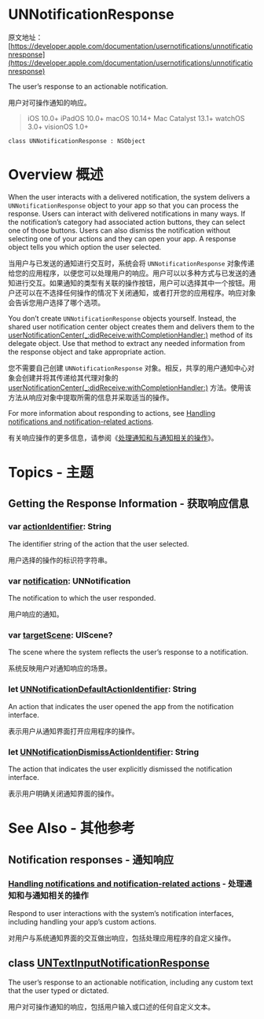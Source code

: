 # UNNotificationResponse

原文地址：
[https://developer.apple.com/documentation/usernotifications/unnotificationresponse](https://developer.apple.com/documentation/usernotifications/unnotificationresponse)

The user’s response to an actionable notification.

用户对可操作通知的响应。

> iOS 10.0+
iPadOS 10.0+
macOS 10.14+
Mac Catalyst 13.1+
watchOS 3.0+
visionOS 1.0+

```
class UNNotificationResponse : NSObject
```

# Overview 概述

When the user interacts with a delivered notification, the system delivers a `UNNotificationResponse` object to your app so that you can process the response. Users can interact with delivered notifications in many ways. If the notification’s category had associated action buttons, they can select one of those buttons. Users can also dismiss the notification without selecting one of your actions and they can open your app. A response object tells you which option the user selected.

当用户与已发送的通知进行交互时，系统会将 `UNNotificationResponse` 对象传递给您的应用程序，以便您可以处理用户的响应。用户可以以多种方式与已发送的通知进行交互。如果通知的类型有关联的操作按钮，用户可以选择其中一个按钮。用户还可以在不选择任何操作的情况下关闭通知，或者打开您的应用程序。响应对象会告诉您用户选择了哪个选项。

You don’t create `UNNotificationResponse` objects yourself. Instead, the shared user notification center object creates them and delivers them to the [userNotificationCenter(_:didReceive:withCompletionHandler:)](https://developer.apple.com/documentation/usernotifications/unusernotificationcenterdelegate/1649501-usernotificationcenter) method of its delegate object. Use that method to extract any needed information from the response object and take appropriate action.

您不需要自己创建 `UNNotificationResponse` 对象。相反，共享的用户通知中心对象会创建并将其传递给其代理对象的 [userNotificationCenter(_:didReceive:withCompletionHandler:)](https://developer.apple.com/documentation/usernotifications/unusernotificationcenterdelegate/1649501-usernotificationcenter) 方法。使用该方法从响应对象中提取所需的信息并采取适当的操作。

For more information about responding to actions, see [Handling notifications and notification-related actions](https://developer.apple.com/documentation/usernotifications/handling_notifications_and_notification-related_actions).

有关响应操作的更多信息，请参阅《[处理通知和与通知相关的操作](https://developer.apple.com/documentation/usernotifications/handling_notifications_and_notification-related_actions)》。

# Topics - 主题

## Getting the Response Information - 获取响应信息

### var [actionIdentifier](https://developer.apple.com/documentation/usernotifications/unnotificationresponse/1649548-actionidentifier): String

The identifier string of the action that the user selected.

用户选择的操作的标识符字符串。

### var [notification](https://developer.apple.com/documentation/usernotifications/unnotificationresponse/1649549-notification): UNNotification

The notification to which the user responded.

用户响应的通知。

### var [targetScene](https://developer.apple.com/documentation/usernotifications/unnotificationresponse/3255096-targetscene): UIScene?

The scene where the system reflects the user’s response to a notification.

系统反映用户对通知响应的场景。

### let [UNNotificationDefaultActionIdentifier](https://developer.apple.com/documentation/usernotifications/unnotificationdefaultactionidentifier): String

An action that indicates the user opened the app from the notification interface.

表示用户从通知界面打开应用程序的操作。

### let [UNNotificationDismissActionIdentifier](https://developer.apple.com/documentation/usernotifications/unnotificationdismissactionidentifier): String

The action that indicates the user explicitly dismissed the notification interface.

表示用户明确关闭通知界面的操作。

# See Also - 其他参考
## Notification responses - 通知响应
### [Handling notifications and notification-related actions](https://developer.apple.com/documentation/usernotifications/handling_notifications_and_notification-related_actions) - 处理通知和与通知相关的操作

Respond to user interactions with the system’s notification interfaces, including handling your app’s custom actions.

对用户与系统通知界面的交互做出响应，包括处理应用程序的自定义操作。

## class [UNTextInputNotificationResponse](https://developer.apple.com/documentation/usernotifications/untextinputnotificationresponse)

The user’s response to an actionable notification, including any custom text that the user typed or dictated.

用户对可操作通知的响应，包括用户输入或口述的任何自定义文本。